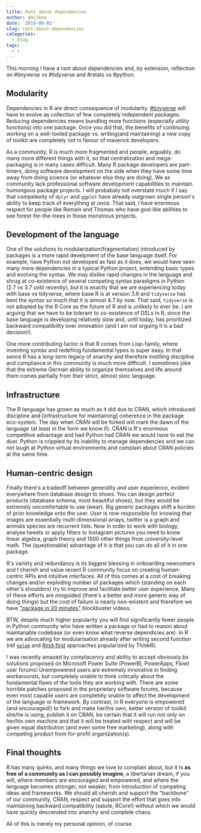 ```yaml
---
title: Rant about dependencies
author: dmi3kno
date: '2019-08-03'
slug: rant-about-dependencies
categories:
  - blog
tags:
  - r
---
```


This morning I have a rant about dependencies and, by extension, reflection on #tinyverse vs #tidyverse and #rstats vs #python.

## Modularity

Dependencies in R are direct consequence of modularity. [#tinyverse](http://www.tinyverse.org/) will have to evolve as collection of few completely independent packages. Reducing dependencies means bundling more functions (especially utility functions) into one package. Once you did that, the benefits of continuing working on a well-tooled package vs. writing(and maintaining) a new copy of toolkit are completely not in favour of maverick developers. 

As a community, R is much more fragmented and people, arguably, do many more different things with it, so that centralization and mega-packaging is in many cases difficult. Many R package developers are part-timers, doing software development on the side when they have some time away from doing science (or whatever else they are doing). We as community lack professional software development capabilities to maintain humongous package projects. I will probabaly not overstate much if I say that compelexity of `dplyr` and `ggplot` have already outgrown single person's ability to keep track of everything at once. That said, I have enormous respect for people like Romain and Thomas who have god-like abilities to see forest-for-the-trees in those monstrous projects.

## Development of the language

One of the solutions to modularization(fragmentation) introduced by packages is a more rapid develpment of the base language itself. For example, have Python not developed as fast as it does, we would have seen many more dependencies in a typical Python project, extending basic types and evolving the syntax. We may dislike rapid changes in the language and shrug at co-existence of several competing syntax paradigms in Python (2.7 vs 3.7 until recently), but it is exactly that we are experiencing today with base vs tidyverse, where base R is at version 3.6 and `tidyverse` has bent the syntax so much that it is almost 4.7 by now. That said, `tidyverse` is not adopted by the R Core as the future of R and is unlikely to ever be. I am arguing that we have to be tolerant to co-existence of DSLs in R, since the base language is developing relatively slow and, until today, has prioritized backward compatibility over innovation (and I am not arguing it is a bad decision!). 

One more contributing factor is that R comes from Lisp-family, where inventing syntax and redefinig fundamental types is super easy. In that sence R has a long-term legacy of anarchy and therefore instilling discipline and compliance in this community is much more difficult. I sometimes joke that the extreme German ability to organize themselves and life around them comes partially from their strict, almost stoic language.

## Infrastructure

The R language has grown as much as it did due to CRAN, which introduced discipline and [infrastructure for maintaining] coherence in the package eco-system. The day when CRAN will be forked will mark the dawn of the language (at least in the form we know if). CRAN is R's enormous competitive advantage and had Python had CRAN we would have to eat the dust. Python is crippled by its inability to manage dependencies and we can not laugh at Python virtual environments and complain about CRAN policies at the same time.

## Human-centric design

Finally there's a tradeoff between generality and user experience, evident everywhere from database design to shoes. You can design perfect products (database schema, most beautiful shoes), but they would be extremely uncomfortable to use (wear). Big generic packages shift a burden of prior knowledge onto the user. User is now responsible for knowing that images are essentially multi-dimensional arrays, twitter is a graph and animals species are recurrent lists. Now in order to work with biology, analyse tweets or apply filters to Instagram pictures you need to know linear algebra, graph theory and 1500 other things from university-level math. The (questionable) advantage of it is that you can do all of it in one package. 

R's variety and redundancy is its biggest blessing in onboarding newcomers and I cherish and value recent R community focus on creating human-centric APIs and intuitive interfaces. All of this comes at a cost of breaking changes and/or exploding number of packages which (standing on each other's shoulders) try to improve and facilitate better user experience. Many of these efforts are misguided (there's a better and more generic way of doing things) but the cost of failure is nearly non-existent and therefore we have ["package in 20 minutes"](https://resources.rstudio.com/rstudio-conf-2018/you-can-make-a-package-in-20-minutes-jim-hester) blockbuster videos. 

BTW, despite much higher popularity you will find significantly fewer people in Python community who have written a package or had to reason about maintanable codebase (or even know what reverse dependicies are). In R we are advocating for modularisation already after writing second function (ref [`golem`](https://rtask.thinkr.fr/building-a-shiny-app-as-a-package/) and [Rmd-first](https://rtask.thinkr.fr/when-development-starts-with-documentation/) approaches popularized by ThinkR). 

I was recently amazed by complacency and ability to accept obviously *bs* solutions proposed on Microsoft Power Suite (PowerBI, PowerApps, Flow) user forums! Unempowered users are extremely innovative in finding workarounds, but completely unable to think critically about the fundamental flaws of the tools they are working with. There are some horrible patches proposed in the proprietary software forums, because even most capable users are completely unable to affect the development of the language or framework. By contrast, in R everyone is empowered (and encouraged!) to fork and make her/his own, better version of toolkit she/he is using, publish it on CRAN, be certain that it will run not only on her/his own machine and that it will be treated with respect and will be given  equal distribution (and even some free marketing), along with competing product from for-profit organization(s).

## Final thoughts

R has many quirks, and many things we love to complain about, but it is **as free of a community as I can possibly imagine**, a libertarian dream, if you will, where members are encouraged and empowered, and where the language becomes stronger, not weaker, from introduction of competing ideas and frameworks. We should all cherish and support the "backbone" of our community, CRAN, respect and support the effort that goes into maintaining backward compatibility (salute, RCore!) without which we would have quickly descended into anarchy and complete chaos. 

All of this is merely my personal opinion, of course.
